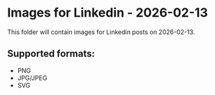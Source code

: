 # Images for Linkedin - 2026-02-13

This folder will contain images for Linkedin posts on 2026-02-13.

## Supported formats:
- PNG
- JPG/JPEG
- SVG
